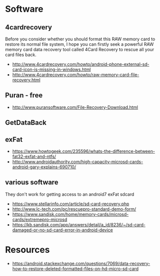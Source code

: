 
# Software
## 4cardrecovery
Before you consider whether you should format this RAW memory card to restore its normal file system, I hope you can firstly seek a powerful RAW memory card data recovery tool called 4Card Recovery to rescue all your card files back.
- http://www.4cardrecovery.com/howto/android-phone-external-sd-card-icon-is-missing-in-windows.html
- http://www.4cardrecovery.com/howto/raw-memory-card-file-recovery.html

## Puran - free
- http://www.puransoftware.com/File-Recovery-Download.html

## GetDataBack

## exFat
- https://www.howtogeek.com/235596/whats-the-difference-between-fat32-exfat-and-ntfs/
- http://www.androidauthority.com/high-capacity-microsd-cards-android-gary-explains-690710/

## various software
They don't work for getting access to an android7 exFat sdcard
- https://www.stellarinfo.com/article/sd-card-recovery.php
- http://www.lc-tech.com/pc/rescuepro-standard-demo-form/
- https://www.sandisk.com/home/memory-cards/microsd-cards/extremepro-microsd
- https://kb.sandisk.com/app/answers/detail/a_id/8236/~/sd-card-damaged-or-no-sd-card-error-in-android-device

# Resources
- https://android.stackexchange.com/questions/7069/data-recovery-how-to-restore-deleted-formatted-files-on-hd-micro-sd-card